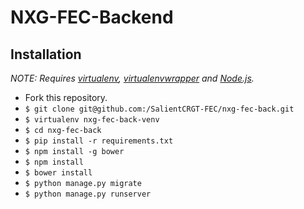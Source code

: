 # NXG-FEC-Backend

## Installation

*NOTE: Requires [virtualenv](http://virtualenv.readthedocs.org/en/latest/),
[virtualenvwrapper](http://virtualenvwrapper.readthedocs.org/en/latest/) and
[Node.js](http://nodejs.org/).*

* Fork this repository.
* `$ git clone git@github.com:/SalientCRGT-FEC/nxg-fec-back.git`
* `$ virtualenv nxg-fec-back-venv`
* `$ cd nxg-fec-back`
* `$ pip install -r requirements.txt`
* `$ npm install -g bower`
* `$ npm install`
* `$ bower install`
* `$ python manage.py migrate`
* `$ python manage.py runserver`

